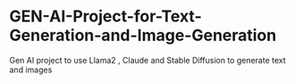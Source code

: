 # GEN-AI-Project-for-Text-Generation-and-Image-Generation
Gen AI project to use Llama2 , Claude and Stable Diffusion to generate text and images
